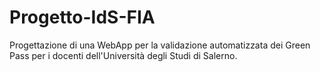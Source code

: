 # Progetto-IdS-FIA
Progettazione di una WebApp per la validazione automatizzata dei Green Pass per i docenti dell'Università degli Studi di Salerno.
